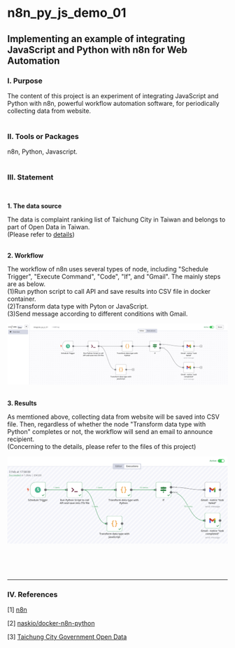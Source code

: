 # **n8n_py_js_demo_01**

## **Implementing an example of integrating JavaScript and Python with n8n for Web Automation**

### **Ⅰ. Purpose** 
The content of this project is an experiment of integrating JavaScript and Python with n8n, powerful workflow automation software, for periodically collecting data from website.<br><br>

### **Ⅱ. Tools or Packages**
n8n, Python, Javascript. <br><br>

### **Ⅲ. Statement**
<br>

__1. The data source__ <br>

The data is complaint ranking list of Taichung City in Taiwan and belongs to part of Open Data in Taiwan.<br>
(Please refer to [details](<https://datacenter.taichung.gov.tw/swagger/OpenData/37800d26-6574-4326-be6e-55c765b72f3d>))<br>
<br>

__2. Workflow__ <br>

The workflow of n8n uses several types of node, including "Schedule Trigger", "Execute Command", "Code", "If", and "Gmail". The mainly steps are as below.
<br>
(1)Run python script to call API and save results into CSV file in docker container.<br>
(2)Transform data type with Pyton or JavaScript.<br>
(3)Send message according to different conditions with Gmail.<br>  

![avatar](./README_png/n8n_editor.png)
<br>
<br>

__3. Results__ <br>

As memtioned above, collecting data from website will be saved into CSV file. Then, regardless of whether the node "Transform data type with Python" completes or not, the workflow will send an email to announce recipient.<br>
(Concerning to the details, please refer to the files of this project) <br>

![avatar](./README_png/n8n_executions.png)

<br><br><br>

---

### **Ⅳ. References**

[1] [n8n](<https://n8n.io/>)

[2] [naskio/docker-n8n-python](<https://github.com/naskio/docker-n8n-python/tree/main>)

[3] [Taichung City Government Open Data](<https://opendata.taichung.gov.tw/>)